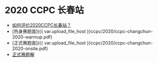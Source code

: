 # 2020 CCPC 长春站

- [如何评价2020CCPC长春站？](https://www.zhihu.com/question/427096184)
- [热身赛题面]({{ var.upload_file_host }}ccpc/2020/ccpc-changchun-2020-warmup.pdf)
- [正式赛题面]({{ var.upload_file_host }}ccpc/2020/ccpc-changchun-2020-onsite.pdf)
- [正式赛题解](https://zhuanlan.zhihu.com/p/279287505)
